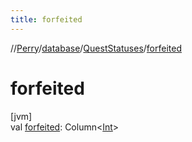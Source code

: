 ```yaml
---
title: forfeited
---
```

//[Perry](../../../index.html)/[database](../index.html)/[QuestStatuses](index.html)/[forfeited](forfeited.html)



# forfeited



[jvm]\
val [forfeited](forfeited.html): Column<[Int](https://kotlinlang.org/api/latest/jvm/stdlib/kotlin/-int/index.html)>




